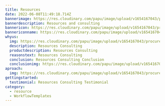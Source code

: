 ```yaml
---
title: Resources
date: 2022-06-08T11:49:18.714Z
bannerimage: https://res.cloudinary.com/papu/image/upload/v1654167043/procurement-website/procurement-admin/budget/5-importBudget_sx8taw.png
bannerdescription: Resources and consulting
bannericon: https://res.cloudinary.com/papu/image/upload/v1654167043/procurement-website/procurement-admin/budget/5-importBudget_sx8taw.png
bannericonname: https://res.cloudinary.com/papu/image/upload/v1654167043/procurement-website/procurement-admin/budget/5-importBudget_sx8taw.png
whyus:
  img: https://res.cloudinary.com/papu/image/upload/v1654167043/procurement-website/procurement-admin/budget/5-importBudget_sx8taw.png
  description: Resources Consulting
  productdescription: Resources Consulting
  reasonstext: Resources Consulting
  conclusion: Resources Consulting Conclusion
  conclusionimg: https://res.cloudinary.com/papu/image/upload/v1654167043/procurement-website/procurement-admin/budget/5-importBudget_sx8taw.png
aproach:
  img: https://res.cloudinary.com/papu/image/upload/v1654167043/procurement-website/procurement-admin/budget/5-importBudget_sx8taw.png
gettingstarted:
  testimonial: Resources Consulting Testimonial
category:
  - resource
  - WorkflowTemplates
---
```

